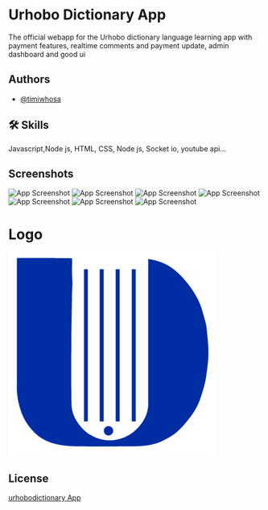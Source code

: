 # Urhobo Dictionary App

The official webapp for the Urhobo dictionary language learning app with payment features, realtime comments and payment update, admin dashboard and good ui

## Authors

- [@timiwhosa](https://www.github.com/timiwhosa)


## 🛠 Skills
Javascript,Node js, HTML, CSS, Node js, Socket io, youtube api...


## Screenshots

![App Screenshot](https://images2.imgbox.com/9b/ef/RT9xBb1E_o.png)
![App Screenshot](https://images2.imgbox.com/ea/53/syQNnOR4_o.png)
![App Screenshot](https://images2.imgbox.com/cf/e1/6Hafa2pE_o.png)
![App Screenshot](https://images2.imgbox.com/84/d2/DQMtMud4_o.png)
![App Screenshot](https://images2.imgbox.com/ea/a7/oed53WBE_o.png)
![App Screenshot](https://images2.imgbox.com/88/f7/0hgytNn6_o.png)
![App Screenshot](https://images2.imgbox.com/e0/55/7xG2an2X_o.png)



# Logo
![Logo](https://github.com/timiwhosa/urhoboDictionaryApp/blob/main/public/img/urhoboDictionary-logo-blue1.png)


## License

[urhobodictionary App](https://urhobodictionary.com)

